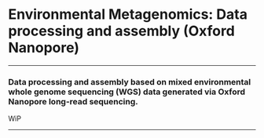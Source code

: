 # Environmental Metagenomics: Data processing and assembly (Oxford Nanopore)

----

### Data processing and assembly based on mixed environmental whole genome sequencing (WGS) data generated via Oxford Nanopore long-read sequencing.

WiP

----
